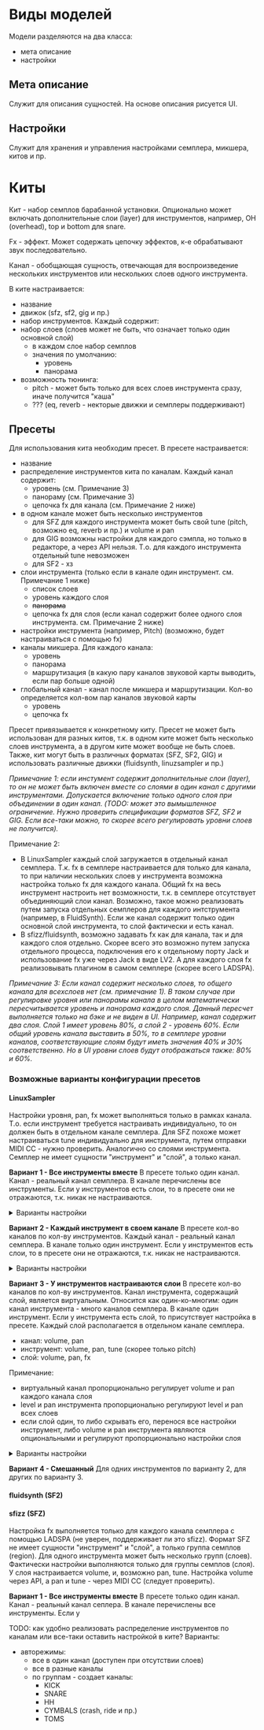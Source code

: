 

# Виды моделей

Модели разделяются на два класса:
 - мета описание
 - настройки

##  Мета описание

Служит для описания сущностей. На основе описания рисуется UI.

## Настройки

Служит для хранения и управления настройками семплера, микшера, китов и пр.


# Киты

Кит - набор семплов барабанной установки. Опционально может включать дополнительные слои (layer) для инструментов, например, OH (overhead), top и bottom для snare.

Fx - эффект. Может содержать цепочку эффектов, к-е обрабатывают звук последовательно.

Канал - обобщающая сущность, отвечающая для воспроизведение нескольких инструментов или нескольких слоев одного инструмента.

В ките настраивается:
 - название
 - движок (sfz, sf2, gig и пр.)
 - набор инструментов. Каждый содержит:
  - набор слоев (слоев может не быть, что означает только один основной слой)
    - в каждом слое набор семплов
    - значения по умолчанию:
      - уровень
      - панорама
  - возможность тюнинга:
      - pitch - может быть только для всех слоев инструмента сразу, иначе получится "каша"
      - ??? (eq, reverb - некторые движки и семплеры поддерживают)

## Пресеты

Для использования кита необходим пресет.
В пресете настраивается:
 - название
 - распределение инструментов кита по каналам. Каждый канал содержит:
   - уровень (см. Примечание 3)
   - панораму (см. Примечание 3)
   - цепочка fx для канала (см. Примечание 2 ниже)
 - в одном канале может быть несколько инструментов
   - для SFZ для каждого инструмента может быть свой tune (pitch, возможно eq, reverb и пр.) и volume и pan
   - для GIG возможны настройки для каждого сэмпла, но только в редакторе, а через API нельзя. Т.о. для каждого инструмента отдельный tune невозможен
   - для SF2 - хз
 - слои инструмента (только если в канале один инструмент. см. Примечание 1 ниже)
   - список слоев
   - уровень каждого слоя
   - ~~панорама~~
   - цепочка fx для слоя (если канал содержит более одного слоя инструмента. см. Примечание 2 ниже)
 - настройки инструмента (например, Pitch) (возможно, будет настраиваться с помощью fx)
 - каналы микшера. Для каждого канала:
   - уровень
   - панорама
   - маршрутизация (в какую пару каналов звуковой карты выводить, если пар больше одной)
 - глобальный канал - канал после микшера и маршрутизации. Кол-во определяется кол-вом пар каналов звуковой карты
   - уровень
   - цепочка fx

  
Пресет привязывается к конкретному киту. Пресет не может быть использован для разных китов, т.к. в одном ките может быть несколько слоев инструмента, а в другом ките может вообще не быть слоев. Также, кит могут быть в различных форматах (SFZ, SF2, GIG) и использовать различные движки (fluidsynth, linuzsampler и пр.)

*Примечание 1: если инстумент содержит дополнительные слои (layer), то он не может быть включен вместе со слоями в один канал с другими инструментами. Допускается включение только одного слоя при объединении в один канал. (TODO: может это вымышленное ограничение. Нужно проверить спецификации форматов SFZ, SF2 и GIG. Если все-таки можно, то скорее всего регулировать уровни слоев не получится).*

Примечание 2: 
- В LinuxSampler каждый слой загружается в отдельный канал семплера. Т.к. fx в семплере настраивается для только для канала, то при наличии нескольких слоев у инструмента возможна настройка только fx для каждого канала. Общий fx на весь инструмент настроить нет возможности, т.к. в семплере отсутствует объединяющий слои канал. Возможно, такое можно реализовать путем запуска отдельных семплеров для каждого интструмента (например, в FluidSynth). Если же канал содержит только один основной слой инструмента, то слой фактически и есть канал.
- В sfizz/fluidsynth, возможно задавать fx как для канала, так и для каждого слоя отдельно. Скорее всего это возможно путем запуска отдельного процесса, подключения его к отдельному порту Jack и использование fx уже через Jack в виде LV2. А для каждого слоя fx реализовывать плагином в самом семплере (скорее всего LADSPA).


*Примечание 3: Если канал содержит несколько слоев, то общего канала для всехслоев нет (см. примечание 1). В таком случае при регулировке уровня или панорамы канала в целом математически пересчитывается уровень и панорама каждого слоя. Данный пересчет выполняется только на бэке и не виден в UI. Например, канал содержит два слоя. Слой 1 имеет уровень 80%, а слой 2 - уровень 60%. Если общий уровень канала выставить в 50%, то в семплере уровни каналов, соответствующие слоям будут иметь значения 40% и 30% соответственно. Но в UI уровни слоев будут отображаться также: 80% и 60%.*


### Возможные варианты конфигурации пресетов

#### LinuxSampler

Настройки уровня, pan, fx может выполняться только в рамках канала. Т.о. если инструмент требуется настраивать индивидуально, то он должен быть в отдельном канале семплера.
Для SFZ похоже может настраиваться tune индивидуально для инструмента, путем отправки MIDI CC - нужно проверить.
Аналогично со слоями инструмента.
Семплер не имеет сущности "инструмент" и "слой", а только канал.

**Вариант 1 - Все инструменты вместе**
В пресете только один канал.
Канал - реальный канал семплера.
В канале перечислены все инструменты. Если у инструментов есть слои, то в пресете они не отражаются, т.к. никак не настраиваются.

<details>
  <summary>Варианты настройки</summary>

Вариант 1.1:
  - канал: volume, pan, tune и fx
  - инструмент: нет

Вариант 1.2: (скорее только SFZ)
 - канал: volume, pan, fx
 - инструмент: tune

Вариант 1.3: (продвинутый SFZ - требует проверки)
  - канал: volume, pan, fx
  - инструмент: gain, pan, tune

В варианте 3 volume и pan для канала - это именно реальный канал и реальные настройки. gain и pan для инструмента настраивается через MIDI CC, независимо от настройки канала.

</details>

**Вариант 2 - Каждый инструмент в своем канале**
В пресете кол-во каналов по кол-ву инструментов.
Каждый канал - реальный канал семплера.
В канале только один инструмент. Если у инструментов есть слои, то в пресете они не отражаются, т.к. никак не настраиваются.

<details>
  <summary>Варианты настройки</summary>

Вариант 1:
  - канал: volume, pan, tune и fx
  - инструмент: нет

Вариант 2 (продвинутый SFZ, один инструмент в канале - см. Вариант 1.3):
  - канал: volume, pan, fx
  - инструмент: tune
  
Вариант 3 (продвинутый SFZ, несколько инструментов в канале - см. Вариант 1.3):
  - канал: volume, pan, fx
  - инструмент: gain, pan, tune

Примечание: если в канале только один инструмент, то регулировка gain,pan через MIDI CC выглядит избыточно и будет только путать.


```yaml
channels:
- key: 1
  name: Kick
  level: 0.97
  pan: 0.0
  fxs: 
  - ...
  instruments:
  - key: kick
    name: Kick
    tunes:
    - ...
- key: 2
  name: Toms
  level: 0.87
  pan: 0.1
  fxs:
  - ...
  instruments:
    - key: tom1
      name: Tom 1
      level: 0.8
      pan: 0.0
      tunes:
      - ...
    - key: tom2
      name: Tom 2
      level: 0.9
      pan: 0.1
      tunes:
      - ...
```

</details>

**Вариант 3 - У инструментов настраиваются слои**
В пресете кол-во каналов по кол-ву инструментов.
Канал инструмента, содержащий слой, является виртуальным. Относится как один-ко-многим: один канал инструмента - много каналов семплера.
В канале один инструмент. Если у инструмента есть слой, то присутствует настройка в пресете.
Каждый слой располагается в отдельном канале семплера.

- канал: volume, pan
- инструмент: volume, pan, tune (скорее только pitch)
- слой: volume, pan, fx

Примечание: 
 - виртуальный канал пропорционально регулирует volume и pan каждого канала слоя
 - level и pan инструмента пропорционально регулируют level и pan всех слоев
 - если слой один, то либо скрывать его, перенося все настройки инструмент, либо volume и pan инструмента являются опциональными и регулируют пропорционально настройки слоя

<details>
  <summary>Варианты настройки</summary>

```yaml
channels:
- key: 1
  name: Kick
  level: 0.97
  pan: 0.0
  fxs: 
  - ...
  instruments:
  - key: kick
    name: Kick
    tunes:
    - ...
- key: 2
  name: Snare
  level: 0.9
  pan: 0.0
  instruments:
  - key: snare
    name: Snare
    tunes:
    - ...
    layers:
    - key: snare_top
      name: Top
      level: 0.7
      pan: 0.0
      fxs:
      - ...
    - key: snare_bottom
      name: Bottom
      level: 0.8
      pan: -0.05
      fxs:
      - ...
- key: 3
  name: crash
  level: 0.7
  pan: -0.15
  instruments:
  - key: crash
    name: Crash
    tunes:
    - ...
    layers:
    - key: crash_oh
      name: OH
      level: 0.9
      pan: 0.0
      fxs:
      - ...
- key: 4
  name: Toms
  level: 0.9
  pan: 0.0
  instruments:
  - key: tom1
    name: Tom1
    level: 0.8
    pan: 0.0
    tunes:
    - ...
    layers:
    - key: tom1_bottom
      name: Bottom
      level: 0.7
      pan: 0.0
      fxs:
      - ..
    - key: tom1_oh
      name: OH
      level: 0.9
      pan: 0.0
      fxs:
      - ..
  - key: tom3
    name: Floor Tom
    tunes:
    - ...
    layers:
      - key: tom3_oh
        name: OH
        level: 0.9
        pan: 0.4
        fxs:
        - ...
```

</details>

**Вариант 4 - Смешанный**
Для одних инструментов по варианту 2, для других по варианту 3.

#### fluidsynth (SF2)

#### sfizz (SFZ) 

Настройка fx выполняется только для каждого канала семплера с помощью LADSPA (не уверен, поддерживает ли это sfizz).
Формат SFZ не имеет сущности "инструмент" и "слой", а только группа семплов (region). Для одного инструмента может быть несколько групп (слоев).
Фактически настройки выполняются только для группы семплов (слоя).
У слоя настраивается volume, и, возможно pan, tune. Настройка volume через API, а pan и tune - через MIDI CC (следует проверить).

**Вариант 1 - Все инструменты вместе**
В пресете только один канал.
Канал - реальный канал сеплера.
В канале перечислены все инструменты. Если у 




TODO: как удобно реализовать распределение инструментов по каналам или все-таки оставить настройкой в ките?
Варианты:
- авторежимы: 
  - все в один канал (доступен при отсутствии слоев)
  - все в разные каналы
  - по группам - создает каналы:
    - KICK
    - SNARE
    - HH
    - CYMBALS (crash, ride и пр.)
    - TOMS